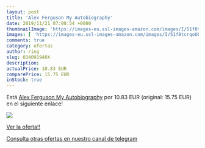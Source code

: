 ```yaml
---
layout: post
title: 'Alex Ferguson My Autobiography'
date: 2019/11/21 07:00:54 +0000
thumbnailImage: 'https://images-eu.ssl-images-amazon.com/images/I/51f8tcrqoUL._SL200_.jpg'
images: [ 'https://images-eu.ssl-images-amazon.com/images/I/51f8tcrqoUL._SL200_.jpg' ]
comments: true
category: ofertas
author: ring
slug: 034091940X
description:
actualPrice: 10.83 EUR
comparePrice: 15.75 EUR
inStock: true
---
```


Está [Alex Ferguson My Autobiography](https://www.amazon.com/dp/034091940X/?tag=redken08-20) por 10.83 EUR (original: 15.75 EUR) en el siguiente enlace!

[![](https://images-eu.ssl-images-amazon.com/images/I/51f8tcrqoUL._SL200_.jpg)](https://www.amazon.com/dp/034091940X/?tag=redken08-20)

[Ver la oferta!!](https://www.amazon.com/dp/034091940X/?tag=redken08-20)

[Consulta otras ofertas en nuestro canal de telegram](https://t.me/s/ofertas25)
